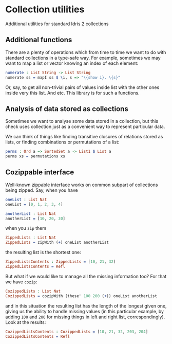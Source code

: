 <!-- idris
module README

import Data.Collections.Analysis
import Data.Cozippable
import Data.List.Extra
import Data.List
import Data.List1
import Data.SortedSet
import Data.Zippable
-->

# Collection utilities

Additional utilities for standard Idris 2 collections

## Additional functions

There are a plenty of operations which from time to time we want to do with standard collections in a type-safe way.
For example, sometimes we may want to map a list or vector knowing an index of each element:

```idris
numerate : List String -> List String
numerate ss = mapI ss $ \i, s => "\{show i}. \{s}"
```

Or, say, to get all non-trivial pairs of values inside list with the other ones inside very this list.
And etc.
This library is for such a functions.

## Analysis of data stored as collections

Sometimes we want to analyse some data stored in a collection,
but this check uses collection just as a convenient way to represent particular data.

We can think of things like finding transitive closures of relations stored as lists,
or finding combinations or permutations of a list:

```idris
perms : Ord a => SortedSet a -> List1 $ List a
perms xs = permutations xs
```

## Cozippable interface

Well-known zippable interface works on common subpart of collections being zipped.
Say, when you have

```idris
oneList : List Nat
oneList = [0, 1, 2, 3, 4]

anotherList : List Nat
anotherList = [10, 20, 30]
```

when you `zip` them

```idris
ZippedLists : List Nat
ZippedLists = zipWith (+) oneList anotherList
```

the resulting list is the shortest one:

```idris
ZippedListsContents : ZippedLists = [10, 21, 32]
ZippedListsContents = Refl
```

But what if we would like to manage all the missing information too?
For that we have `cozip`:

```idris
CozippedLists : List Nat
CozippedLists = cozipWith (these' 100 200 (+)) oneList anotherList
```

and in this situation the resulting list has the length of the longest given one, giving us the ability to handle missing values
(in this particular example, by adding `100` and `200` for missing things in left and right list, correspondingly).
Look at the results:

```idris
CozippedListsContents : CozippedLists = [10, 21, 32, 203, 204]
CozippedListsContents = Refl
```
